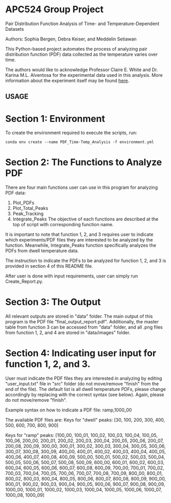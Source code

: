 # APC524 Group Project
Pair Distribution Function Analysis of Time- and Temperature-Dependent Datasets

Authors: Sophia Bergen, Debra Keiser, and Meddelin Setiawan

This Python-based project automates the process of analyzing pair distribution function (PDF) data collected as the temperature varies over time.

The authors would like to acknowledge Professor Claire E. White and Dr. Karina M.L. Alventosa for the experimental data used in this analysis. More information about the experiment itself may be found [here](https://dataspace.princeton.edu/handle/88435/dsp01mg74qq26k).

## USAGE
# Section 1: Environment
To create the environment required to execute the scripts, run:
```
conda env create --name PDF_Time-Temp_Analysis -f environment.yml
```
# Section 2: The Functions to Analyze PDF
There are four main functions user can use in this program for analyzing PDF data:
 1. Plot_PDFs
 2. Plot_Total_Peaks
 3. Peak_Tracking
 4. Integrate_Peaks
The objective of each functions are described at the top of script with corresponding function name.

It is important to note that function 1, 2, and 3 requires user to indicate which experiments/PDF files they are interested to be analyzed by the function. Meanwhile, Integrate_Peaks function specifically analyzes the PDFs from dwell temperature data.

The instruction to indicate the PDFs to be analyzed for function 1, 2, and 3 is provided in section 4 of this README file.

After user is done with input requirements, user can simply run Create_Report.py.

# Section 3: The Output
All relevant outputs are stored in "data" folder. The main output of this program is the PDF file "final_output_report.pdf". Additionally, the master table from function 3 can be accessed from "data" folder, and all .png files from function 1, 2, and 4 are stored in "data/images" folder.

# Section 4: Indicating user input for function 1, 2, and 3.
User must indicate the PDF files they are interested in analyzing by editing "user_input.txt" file in "src" folder (do not move/remove "finish" from the end of the file). The default list is all dwell temperature PDFs, please change accordingly by replacing with the correct syntax (see below). Again, please do not move/remove "finish".

Example syntax on how to indicate a PDF file:
ramp,1000_00

The available PDF files are:
Keys for "dwell" peaks:
[30, 100, 200, 300, 400, 500, 600, 700, 800, 900]

Keys for "ramp" peaks:
[100_00, 100_01, 100_02, 100_03, 100_04, 100_05, 100_06,
200_00, 200_01, 200_02, 200_03, 200_04, 200_05, 200_06, 200_07, 200_08, 200_09,
300_00, 300_01, 300_02, 300_03, 300_04, 300_05, 300_06, 300_07, 300_08, 300_09,
400_00, 400_01, 400_02, 400_03, 400_04, 400_05, 400_06, 400_07, 400_08, 400_09,
500_00, 500_01, 500_02, 500_03, 500_04, 500_05, 500_06, 500_07, 500_08, 500_09,
600_00, 600_01, 600_02, 600_03, 600_04, 600_05, 600_06, 600_07, 600_08, 600_09,
700_00, 700_01, 700_02, 700_03, 700_04, 700_05, 700_06, 700_07, 700_08, 700_09,
800_00, 800_01, 800_02, 800_03, 800_04, 800_05, 800_06, 800_07, 800_08, 800_09,
900_00, 900_01, 900_02, 900_03, 900_04, 900_05, 900_06, 900_07, 900_08, 900_09,
1000_00, 1000_01, 1000_02, 1000_03, 1000_04, 1000_05, 1000_06, 1000_07, 1000_08, 1000_09]
